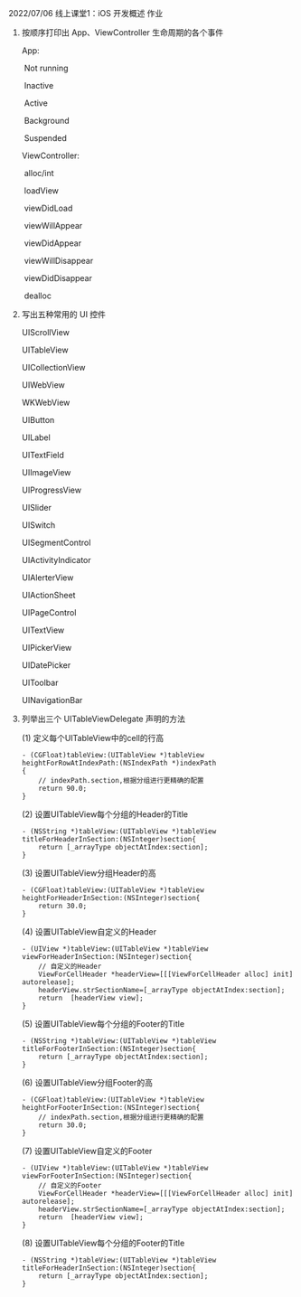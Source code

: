 2022/07/06 线上课堂1：iOS 开发概述 作业

1. 按顺序打印出 App、ViewController 生命周期的各个事件

   App: 

   ​	Not running

   ​	Inactive

   ​	Active

   ​	Background

   ​	Suspended

   

   ViewController: 

   ​	alloc/int

   ​	loadView

   ​	viewDidLoad

   ​	viewWillAppear

   ​	viewDidAppear

   ​	viewWillDisappear

   ​	viewDidDisappear

   ​	dealloc

   

2. 写出五种常用的 UI 控件

   UIScrollView

   UITableView

   UICollectionView

   UIWebView

   WKWebView

   

   UIButton

   UILabel

   UITextField

   UIImageView

   UIProgressView

   UISlider

   UISwitch

   UISegmentControl

   UIActivityIndicator

   UIAlerterView

   UIActionSheet

   UIPageControl

   UITextView

   UIPickerView

   UIDatePicker

   UIToolbar

   UINavigationBar

   

3. 列举出三个 UITableViewDelegate 声明的方法

   (1) 定义每个UITableView中的cell的行高

   ```
   - (CGFloat)tableView:(UITableView *)tableView heightForRowAtIndexPath:(NSIndexPath *)indexPath
   {
       // indexPath.section,根据分组进行更精确的配置
       return 90.0;
   }
   ```

   (2) 设置UITableView每个分组的Header的Title

   ```
   - (NSString *)tableView:(UITableView *)tableView titleForHeaderInSection:(NSInteger)section{
       return [_arrayType objectAtIndex:section];
   }
   ```

   (3) 设置UITableView分组Header的高

   ```
   - (CGFloat)tableView:(UITableView *)tableView heightForHeaderInSection:(NSInteger)section{
       return 30.0;
   }
   ```

   (4) 设置UITableView自定义的Header

   ```
   - (UIView *)tableView:(UITableView *)tableView viewForHeaderInSection:(NSInteger)section{
       // 自定义的Header
       ViewForCellHeader *headerView=[[[ViewForCellHeader alloc] init] autorelease];
       headerView.strSectionName=[_arrayType objectAtIndex:section];
       return  [headerView view];
   }
   ```

   (5) 设置UITableView每个分组的Footer的Title

   ```
   - (NSString *)tableView:(UITableView *)tableView titleForFooterInSection:(NSInteger)section{
       return [_arrayType objectAtIndex:section];
   }
   ```

   (6) 设置UITableView分组Footer的高

   ```
   - (CGFloat)tableView:(UITableView *)tableView heightForFooterInSection:(NSInteger)section{
       // indexPath.section,根据分组进行更精确的配置
       return 30.0;
   }
   ```

   (7) 设置UITableView自定义的Footer

   ```
   - (UIView *)tableView:(UITableView *)tableView viewForFooterInSection:(NSInteger)section{
       // 自定义的Footer
       ViewForCellHeader *headerView=[[[ViewForCellHeader alloc] init] autorelease];
       headerView.strSectionName=[_arrayType objectAtIndex:section];
       return  [headerView view];
   }
   ```

   (8) 设置UITableView每个分组的Footer的Title

   ```
   - (NSString *)tableView:(UITableView *)tableView titleForHeaderInSection:(NSInteger)section{
       return [_arrayType objectAtIndex:section];
   }
   ```

   

